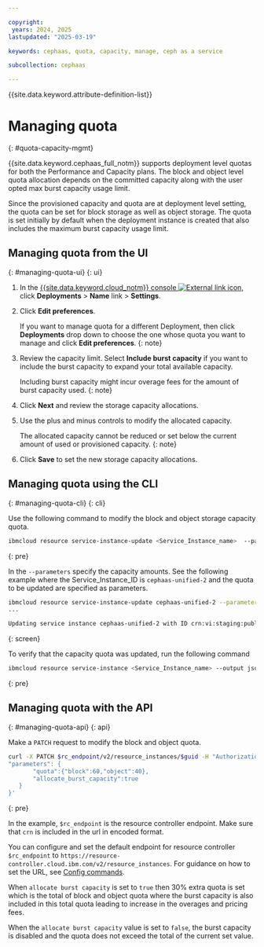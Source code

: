 ```yaml
---

copyright:
 years: 2024, 2025
lastupdated: "2025-03-19"

keywords: cephaas, quota, capacity, manage, ceph as a service

subcollection: cephaas

---
```

{{site.data.keyword.attribute-definition-list}}


# Managing quota
{: #quota-capacity-mgmt}

{{site.data.keyword.cephaas_full_notm}} supports deployment level quotas for both the Performance and Capacity plans. The block and object level quota allocation depends on the committed capacity along with the user opted max burst capacity usage limit.

Since the provisioned capacity and quota are at deployment level setting, the quota can be set for block storage as well as object storage. The quota is set initially by default when the deployment instance is created that also includes the maximum burst capacity usage limit.

## Managing quota from the UI
{: #managing-quota-ui}
{: ui}

1. In the [{{site.data.keyword.cloud_notm}} console ![External link icon](../icons/launch-glyph.svg "External link icon")](https://{DomainName}/software-defined-storage), click **Deployments** > **Name** link > **Settings**.

1. Click **Edit preferences**.

    If you want to manage quota for a different Deployment, then click **Deployments** drop down to choose the one whose quota you want to manage and click **Edit preferences**.
    {: note}

1. Review the capacity limit. Select **Include burst capacity** if you want to include the burst capacity to expand your total available capacity.

    Including burst capacity might incur overage fees for the amount of burst capacity used.
    {: note}

1. Click **Next** and review the storage capacity allocations.

1. Use the plus and minus controls to modify the allocated capacity.

    The allocated capacity cannot be reduced or set below the current amount of used or provisioned capacity.
    {: note}

1. Click **Save** to set the new storage capacity allocations.


## Managing quota using the CLI
{: #managing-quota-cli}
{: cli}

Use the following command to modify the block and object storage capacity quota.

```sh
ibmcloud resource service-instance-update <Service_Instance_name>  --parameters '{"quota": {"block": <n>, "object": <n>}, "allocate_burst_capacity": <bool>}'
```
{: pre}

In the `--parameters` specify the capacity amounts. See the following example where the Service_Instance_ID is `cephaas-unified-2` and the quota to be updated are specified as parameters.

```bash
ibmcloud resource service-instance-update cephaas-unified-2 --parameters `{"quota": {"block": 60, "object": 40}, "allocate_burst_capacity":"true"}`
...

Updating service instance cephaas-unified-2 with ID crn:vi:staging:public:software-defined-storage:us-south:a/7a30fdf....:: is updated successfully
```
{: screen}

To verify that the capacity quota was updated, run the following command

```sh
ibmcloud resource service-instance <Service_Instance_name> --output json
```
{: pre}





## Managing quota with the API
{: #managing-quota-api}
{: api}

Make a `PATCH` request to modify the block and object quota.

```sh
curl -X PATCH $rc_endpoint/v2/resource_instances/$guid -H "Authorization: Bearer $IAM_TOKEN" -H 'Content-Type: application/json' -d '{
"parameters": {
       "quota":{"block":60,"object":40},
       "allocate_burst_capacity":true
   }
}'
```
{: pre}

In the example, `$rc_endpoint` is the resource controller endpoint. Make sure that `crn` is included in the url in encoded format.

You can configure and set the default endpoint for resource controller `$rc_endpoint` to `https://resource-controller.cloud.ibm.com/v2/resource_instances`. For guidance on how to set the URL, see [Config commands](/docs/cephaas?topic=cephaas-ic-sds-cli-reference&interface=cli#ic-config-commands).

When `allocate burst capacity` is set to `true` then 30% extra quota is set which is the total of block and object quota where the burst capacity is also included in this total quota leading to increase in the overages and pricing fees.

When the `allocate burst capacity` value is set to `false`, the burst capacity is disabled and the quota does not exceed the total of the current set value.
